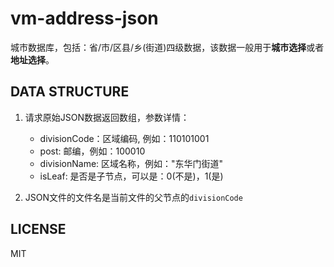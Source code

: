 # vm-address-json


城市数据库，包括：省/市/区县/乡(街道)四级数据，该数据一般用于**城市选择**或者**地址选择**。

## DATA STRUCTURE

1. 请求原始JSON数据返回数组，参数详情：

	- divisionCode：区域编码, 例如：110101001
	- post: 邮编，例如：100010
	- divisionName: 区域名称，例如："东华门街道"
	- isLeaf: 是否是子节点，可以是：0(不是)，1(是)

2. JSON文件的文件名是当前文件的父节点的`divisionCode`

## LICENSE

MIT